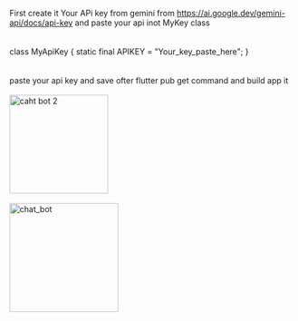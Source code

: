 First create it Your APi key from gemini from https://ai.google.dev/gemini-api/docs/api-key
and paste your api inot MyKey class <br><br><br>
class MyApiKey {
  static final  APIKEY = "Your_key_paste_here";
}<br><br><br>
paste your api key and save ofter flutter pub get command and build app it <br><br>
<img width="174" alt="caht bot 2" src="https://github.com/Roshan-pcy/chat_app/assets/170493047/f7e831c1-7a9f-4545-aa53-32c730103686"><br><br>
<img width="192" alt="chat_bot" src="https://github.com/Roshan-pcy/chat_app/assets/170493047/4b9fc750-d8af-402d-9d7c-8e3e6d6f73d7">
